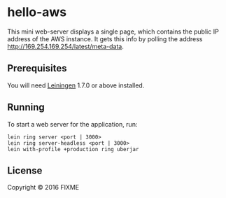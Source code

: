 # hello-aws

This mini web-server displays a single page, which contains
the public IP address of the AWS instance.  It gets this
info by polling the address http://169.254.169.254/latest/meta-data.

## Prerequisites

You will need [Leiningen][1] 1.7.0 or above installed.

[1]: https://github.com/technomancy/leiningen

## Running

To start a web server for the application, run:

    lein ring server <port | 3000>
    lein ring server-headless <port | 3000>
    lein with-profile +production ring uberjar

## License

Copyright © 2016 FIXME
